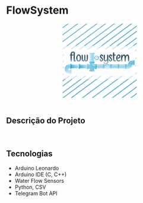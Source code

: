 # FlowSystem
<div align="center">
<img src="https://github.com/GabsLima19/Bot-Telegram-FlowSystem/blob/main/logo-flowsystem.jpeg" height="200px" width="200px">
</div>

<br>

## Descrição do Projeto


<br>

## Tecnologias
- Arduino Leonardo
- Arduino IDE (C, C++) 
- Water Flow Sensors
- Python, CSV
- Telegram Bot API

<br>
